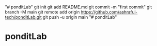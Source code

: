 "# ponditLab"  git init git add README.md git commit -m "first commit" git branch -M main git remote add origin https://github.com/ashraful-tech/ponditLab.git git push -u origin main
"# ponditLab" 
# ponditLab

